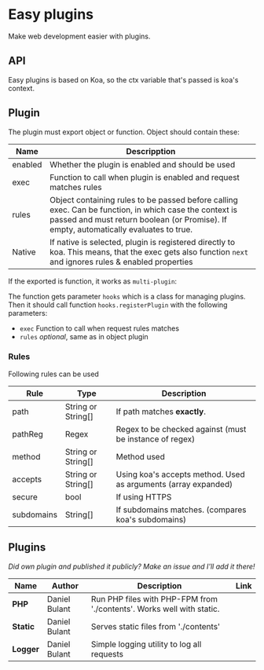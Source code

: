 # Easy plugins

Make web development easier with plugins.

## API

Easy plugins is based on Koa, so the ctx variable that's passed is koa's context.


## Plugin

The plugin must export object or function. Object should contain these:

| Name | Descripption |
| ---- | ---- |
| enabled | Whether the plugin is enabled and should be used |
| exec | Function to call when plugin is enabled and request matches rules |
| rules | Object containing rules to be passed before calling exec. Can be function, in which case the context is passed and must return boolean (or Promise<boolean>). If empty, automatically evaluates to true.|
| Native | If native is selected, plugin is registered directly to koa. This means, that the exec gets also function `next` and ignores rules & enabled properties |

If the exported is function, it works as `multi-plugin`:

The function gets parameter `hooks` which is a class for managing plugins. Then it should call function `hooks.registerPlugin` with the following parameters:


* `exec`  Function to call when request rules matches
* `rules` *optional*, same as in object plugin

### Rules

Following rules can be used

| Rule | Type | Description |
| ---- | ---- | ----------- |
| path | String or String[] | If path matches **exactly**. |
| pathReg | Regex | Regex to be checked against (must be instance of regex) |
| method | String or String[] | Method used |
| accepts | String or String[] | Using koa's accepts method. Used as arguments (array expanded) |
| secure | bool | If using HTTPS |
| subdomains | String[] | If subdomains matches. (compares koa's subdomains) |


## Plugins

*Did own plugin and published it publicly? Make an issue and I'll add it there!*

| Name | Author | Description | Link |
| ---- | ------ | ----------- | ---- |
| **PHP** | Daniel Bulant | Run PHP files with PHP-FPM from './contents'. Works well with static.| |
| **Static** | Daniel Bulant | Serves static files from './contents' | |
| **Logger** | Daniel Bulant | Simple logging utility to log all requests | |